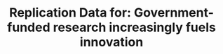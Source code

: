 ---
api_or_bulk_downloads: Bulk
citation: ' Lee Fleming; Hillary Green; Guan-Cheng Li; Matt Marx; Dennis Yao, 2019,
  "Replication Data for: Government-funded research increasingly fuels innovation",
  https://doi.org/10.7910/DVN/DKESRC, Harvard Dataverse, V4, UNF:6:kMIqsh3DCvKiKYgMT6/H8A==
  [fileUNF] '
code: https://dataverse.harvard.edu/dataset.xhtml?persistentId=doi:10.7910/DVN/DKESRC
cost: None
description: 'This includes patent level metadata, 1926-1975 (OCRed from USPTO Image
  PDF files), 1976-2017 (parsed from USPTO HTML files), patent meta data, CPC, geography,
  agencies, entity size of the patent owner etc, government support categories at
  patent level and finally, aggregate yearly statistics. (2019-06-02) '
documentation: https://dataverse.harvard.edu/dataset.xhtml?persistentId=doi:10.7910/DVN/DKESRC
last_edit: Wed, 01 Dec 2021 19:36:11 GMT
location: https://dataverse.harvard.edu/dataset.xhtml?persistentId=doi:10.7910/DVN/DKESRC
maintained_by: Contact maintainer through Dataverse
record_creation_timestamp: 12/05/2020 17:20:46
shortname: gov_research_fuels_innovation
tags:
- research funding
- United States
terms_of_use: CC0 - "Public Domain Dedication"
timeframe: 1926-1975 and 1975-2017
title: 'Replication Data for: Government-funded research increasingly fuels innovation'
uuid: 50c1e32c-d2f5-4328-be8e-b7f172772a26
versioning: Y
---